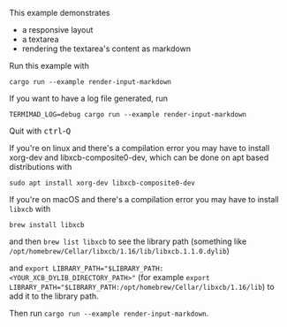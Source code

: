 This example demonstrates
 - a responsive layout
 - a textarea
 - rendering the textarea's content as markdown

Run this example with

    cargo run --example render-input-markdown

If you want to have a log file generated, run

    TERMIMAD_LOG=debug cargo run --example render-input-markdown

Quit with <kbd>ctrl</kbd>-<kbd>Q</kbd>

If you're on linux and there's a compilation error you may have to install xorg-dev and libxcb-composite0-dev, which can be done on apt based distributions with

    sudo apt install xorg-dev libxcb-composite0-dev

If you're on macOS and there's a compilation error you may have to install `libxcb` with

    brew install libxcb

and then `brew list libxcb` to see the library path (something like `/opt/homebrew/Cellar/libxcb/1.16/lib/libxcb.1.1.0.dylib`) 

and `export LIBRARY_PATH="$LIBRARY_PATH:<YOUR_XCB_DYLIB_DIRECTORY_PATH>"` (for example `export LIBRARY_PATH="$LIBRARY_PATH:/opt/homebrew/Cellar/libxcb/1.16/lib`) to add it to the library path.

Then run `cargo run --example render-input-markdown`.
